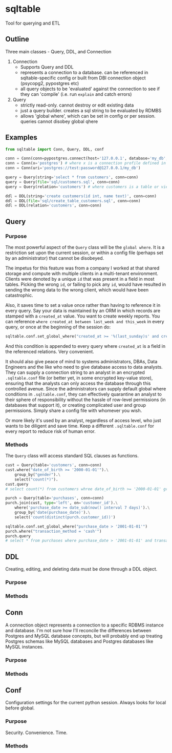 # sqltable
Tool for querying and ETL

## Outline

Three main classes - Query, DDL, and Connection
1. Connection
	- Supports Query and DDL
	- represents a connection to a database. can be referenced in sqltable-specific config or built from DBI connection object (psycopg2, pypostgres etc)
	- all query objects to be 'evaluated' against the connection to see if they can 'compile' (i.e. run `explain` and catch errors)
2. Query
	- strictly read-only. cannot destroy or edit existing data
	- just a query builder. creates a sql string to be evaluated by RDMBS
	- allows 'global where', which can be set in config or per session. queries cannot disobey global qhere


## Examples


```python
from sqltable import Conn, Query, DDL, conf

conn = Conn(conn=pypostgres.connect(host='127.0.0.1', database='my_db', user='test', password='password', port=3306))
conn = Conn(x='postgres') # where x is a connection profile defined in .sqltable.conf (rename x later)
conn = Conn(uri='postgres://test:password@127.0.0.1/my_db')

query = Query(string='select * from customers', conn=conn)
query = Query(file='sql/customers.sql', conn=conn)
query = Query(relation='customers') # where customers is a table or view in my_db; defaults to select * if table or view def if view

ddl = DDL(string='create customers(id int, name text)', conn=conn)
ddl = DDL(file='sql/create_table_customers.sql', conn=conn)
ddl = DDL(relation='customers', conn=conn)
```

## Query

### Purpose

The most powerful aspect of the `Query` class will be the `global where`. It is a restriction set upon the current session, or within a config file (perhaps set by an administrator) that cannot be disobeyed.

The impetus for this feature was from a company I worked at that shared storage and compute with multiple clients in a multi-tenant environment. Clients were denoted by a unique `id` that was present in a field in most tables. Picking the wrong `id`, or failing to pick any `id`, would have resulted in sending the wrong data to the wrong client, which would have been catastrophic.

Also, it saves time to set a value once rather than having to reference it in every query. Say your data is maintained by an ORM in which records are stamped with a `created_at` value. You want to create weekly reports. You can reference `where created_at between last_week and this_week` in every query, or once at the beginning of the session do:

```python
sqltable.conf.set_global_where("created_at >= '%(last_sunday)s' and created_at < '%(this_sunday)s'" % ...)
```

And this condition is appended to every query where `created_at` is a field in the referenced relations. Very convenient.

It should also give peace of mind to systems administrators, DBAs, Data Engineers and the like who need to give database access to data analysts. They
can supply a connection string to an analyst in an encrypted `.sqltable.conf` file (or better yet, in some encrypted key-value store), ensuring that the analysts can only access the database through this controlled avenue. Since the administrators can supply default global where conditions in `.sqltable.conf`, they can effectively quarantine an analyst to their sphere of responsibility without the hassle of row-level permissions (in databases that support it), or creating complicated user and group permissions. Simply share a config file with whomever you wish.

Or more likely it's used by an analyst, regardless of access level, who just wants to be diligent and save time. Keep a different `.sqltable.conf` for every report to reduce risk of human error.

### Methods

The `Query` class will access standard SQL clauses as functions.

```python
cust = Query(table='customers', conn=conn)
cust.where("date_of_birth >= '2000-01-01'").\
	group_by("gender").\
	select("count(*)").
cust.query 
# select count(*) from customers whree date_of_birth >= '2000-01-01' group by gender; 

purch = Query(table='purchases', conn=conn)
purch.join(cust, type='left', on='customer_id').\
	where('purchase_date >= date_sub(now() interval 7 days)').\
	group_by('date(purchase_date)').\
	select('count(distinct(purch.customer_id))')

sqltable.conf.set_global_where("purchase_date > '2001-01-01'")
purch.where("transaction_method = 'cash'")
purch.query 
# select * from purchases where purchase_date > '2001-01-01' and transaction_method = 'cash'
```

## DDL

Creating, editing, and deleting data must be done through a DDL object.

### Purpose

### Methods

## Conn

A connection object represents a connection to a specific RDBMS instance and database. I'm not sure how I'll reconcile the differences between Postgres and MySQL database concepts, but will probably end up treating Postgres schemas like MySQL databases and Postgres databases like MySQL instances.

### Purpose

### Methods

## Conf

Configuration settings for the current python session. Always looks for local before global.

### Purpose

Security. Convenience. Time.

### Methods
